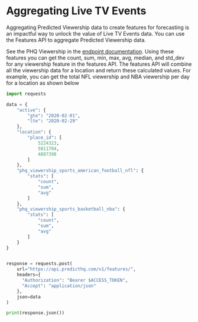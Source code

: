 # Aggregating Live TV Events

Aggregating Predicted Viewership data to create features for forecasting is an impactful way to unlock the value of Live TV Events data. You can use the Features API to aggregate Predicted Viewership data.

See the PHQ Viewership in the [endpoint documentation](https://app.gitbook.com/s/kEFs8urDbSJqBmXUI3Lv/features/get-features). Using these features you can get the count, sum, min, max, avg, median, and std\_dev for any viewership feature in the features API. The features API will combine all the viewership data for a location and return these calculated values. For example, you can get the total NFL viewership and NBA viewership per day for a location as shown below

```python
import requests

data = {
    "active": {
        "gte": "2020-02-01",
        "lte": "2020-02-29"
    },
    "location": {
        "place_id": [
            5224323,
            5811704,
            4887398
        ]
    },
    "phq_viewership_sports_american_football_nfl": {
        "stats": [
            "count",
            "sum",
            "avg"
        ]
    },
    "phq_viewership_sports_basketball_nba": {
        "stats": [
            "count",
            "sum",
            "avg"
        ]
    }
}


response = requests.post(
    url="https://api.predicthq.com/v1/features/",
    headers={
      "Authorization": "Bearer $ACCESS_TOKEN",
      "Accept": "application/json"
    },
    json=data
)

print(response.json())
```
